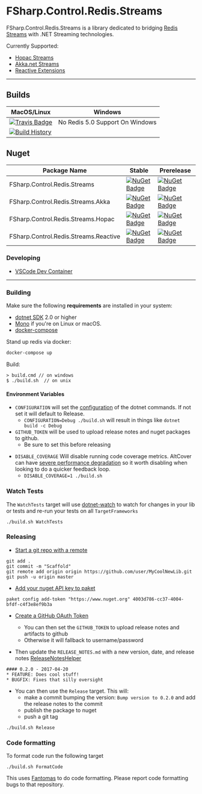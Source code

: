 # FSharp.Control.Redis.Streams

FSharp.Control.Redis.Streams is a library dedicated to bridging [Redis Streams](https://redis.io/topics/streams-intro) with .NET Streaming technologies.

Currently Supported:

- [Hopac Streams](https://hopac.github.io/Hopac/Hopac.html#def:module%20Hopac.Stream)
- [Akka.net Streams](https://getakka.net/articles/streams/introduction.html)
- [Reactive Extensions](http://reactivex.io/)

---

## Builds

MacOS/Linux | Windows
--- | ---
[![Travis Badge](https://travis-ci.org/TheAngryByrd/FSharp.Control.Redis.Streams.svg?branch=master)](https://travis-ci.org/TheAngryByrd/FSharp.Control.Redis.Streams) | No Redis 5.0 Support On Windows
[![Build History](https://buildstats.info/travisci/chart/TheAngryByrd/FSharp.Control.Redis.Streams)](https://travis-ci.org/TheAngryByrd/FSharp.Control.Redis.Streams/builds) |   


## Nuget 

Package Name |Stable | Prerelease
--- | --- | ---
FSharp.Control.Redis.Streams |[![NuGet Badge](https://buildstats.info/nuget/FSharp.Control.Redis.Streams)](https://www.nuget.org/packages/FSharp.Control.Redis.Streams/) | [![NuGet Badge](https://buildstats.info/nuget/FSharp.Control.Redis.Streams?includePreReleases=true)](https://www.nuget.org/packages/FSharp.Control.Redis.Streams/)
FSharp.Control.Redis.Streams.Akka | [![NuGet Badge](https://buildstats.info/nuget/FSharp.Control.Redis.Streams.Akka)](https://www.nuget.org/packages/FSharp.Control.Redis.Streams.Akka/) | [![NuGet Badge](https://buildstats.info/nuget/FSharp.Control.Redis.Streams.Akka?includePreReleases=true)](https://www.nuget.org/packages/FSharp.Control.Redis.Streams.Akka/)
FSharp.Control.Redis.Streams.Hopac | [![NuGet Badge](https://buildstats.info/nuget/FSharp.Control.Redis.Streams.Hopac)](https://www.nuget.org/packages/FSharp.Control.Redis.Streams.Hopac/) | [![NuGet Badge](https://buildstats.info/nuget/FSharp.Control.Redis.Streams.Hopac?includePreReleases=true)](https://www.nuget.org/packages/FSharp.Control.Redis.Streams.Hopac/)
FSharp.Control.Redis.Streams.Reactive | [![NuGet Badge](https://buildstats.info/nuget/FSharp.Control.Redis.Streams.Reactive)](https://www.nuget.org/packages/FSharp.Control.Redis.Streams.Reactive/) | [![NuGet Badge](https://buildstats.info/nuget/FSharp.Control.Redis.Streams.Reactive?includePreReleases=true)](https://www.nuget.org/packages/FSharp.Control.Redis.Streams.Reactive/)


### Developing

- [VSCode Dev Container](https://code.visualstudio.com/docs/remote/containers)

---

### Building


Make sure the following **requirements** are installed in your system:

* [dotnet SDK](https://www.microsoft.com/net/download/core) 2.0 or higher
* [Mono](http://www.mono-project.com/) if you're on Linux or macOS.
* [docker-compose](https://docs.docker.com/compose/)


Stand up redis via docker:

```sh
docker-compose up
```

Build:

```
> build.cmd // on windows
$ ./build.sh  // on unix
```

#### Environment Variables

* `CONFIGURATION` will set the [configuration](https://docs.microsoft.com/en-us/dotnet/core/tools/dotnet-build?tabs=netcore2x#options) of the dotnet commands.  If not set it will default to Release.
  * `CONFIGURATION=Debug ./build.sh` will result in things like `dotnet build -c Debug`
* `GITHUB_TOKEN` will be used to upload release notes and nuget packages to github.
  * Be sure to set this before releasing
- `DISABLE_COVERAGE` Will disable running code coverage metrics.  AltCover can have [severe performance degradation](https://github.com/SteveGilham/altcover/issues/57) so it worth disabling when looking to do a quicker feedback loop.
  - `DISABLE_COVERAGE=1 ./build.sh`

### Watch Tests

The `WatchTests` target will use [dotnet-watch](https://github.com/aspnet/Docs/blob/master/aspnetcore/tutorials/dotnet-watch.md) to watch for changes in your lib or tests and re-run your tests on all `TargetFrameworks`

```
./build.sh WatchTests
```

### Releasing
* [Start a git repo with a remote](https://help.github.com/articles/adding-an-existing-project-to-github-using-the-command-line/)

```
git add .
git commit -m "Scaffold"
git remote add origin origin https://github.com/user/MyCoolNewLib.git
git push -u origin master
```

* [Add your nuget API key to paket](https://fsprojects.github.io/Paket/paket-config.html#Adding-a-NuGet-API-key)

```
paket config add-token "https://www.nuget.org" 4003d786-cc37-4004-bfdf-c4f3e8ef9b3a
```

* [Create a GitHub OAuth Token](https://help.github.com/articles/creating-a-personal-access-token-for-the-command-line/)
    * You can then set the `GITHUB_TOKEN` to upload release notes and artifacts to github
    * Otherwise it will fallback to username/password


* Then update the `RELEASE_NOTES.md` with a new version, date, and release notes [ReleaseNotesHelper](https://fsharp.github.io/FAKE/apidocs/fake-releasenoteshelper.html)

```
#### 0.2.0 - 2017-04-20
* FEATURE: Does cool stuff!
* BUGFIX: Fixes that silly oversight
```

* You can then use the `Release` target.  This will:
    * make a commit bumping the version:  `Bump version to 0.2.0` and add the release notes to the commit
    * publish the package to nuget
    * push a git tag

```
./build.sh Release
```


### Code formatting

To format code run the following target

```
./build.sh FormatCode
```

This uses [Fantomas](https://github.com/fsprojects/fantomas) to do code formatting.  Please report code formatting bugs to that repository.
